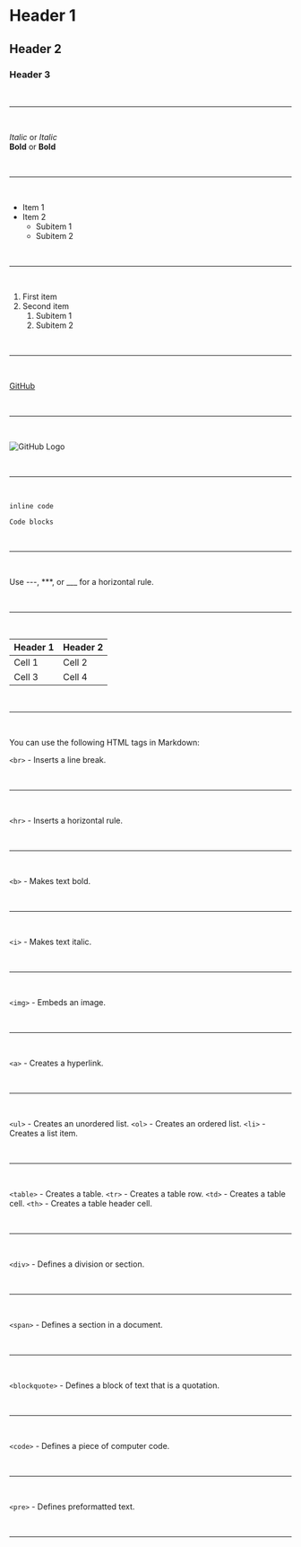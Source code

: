 
<!-- header -->

# Header 1
## Header 2
### Header 3

<br><hr><br>

<!-- Italic & bold -->
*Italic* or _Italic_  
**Bold** or __Bold__

<br><hr><br>

<!-- Unordered List -->
- Item 1
- Item 2
  - Subitem 1
  - Subitem 2

<br><hr><br>

<!-- Ordered List -->
1. First item
2. Second item
   1. Subitem 1
   2. Subitem 2

<br><hr><br>

<!-- Links -->

[GitHub](https://github.com)

<br><hr><br>

<!-- Images -->

![GitHub Logo](https://github.githubassets.com/images/modules/logos_page/GitHub-Mark.png)

  <!-- Yes, you can use a relative link for the image. -->
<br><hr><br>

<!-- Code -->

`inline code`

``` 
Code blocks
```

<br><hr><br>

<!-- Horizontal Rule -->

Use ---, ***, or ___ for a horizontal rule.


<br><hr><br>

<!-- Tables -->


| Header 1 | Header 2 |
|----------|----------|
| Cell 1   | Cell 2   |
| Cell 3   | Cell 4   |

<br><hr><br>

<!-- HTML Tags in Markdown -->

You can use the following HTML tags in Markdown:


<!-- Line Break -->

`<br>` - Inserts a line break.

<br><hr><br>

<!-- Horizontal Rule -->

`<hr>` - Inserts a horizontal rule.

<br><hr><br>

<!-- Bold -->

`<b>` - Makes text bold.

<br><hr><br>

<!-- Italic -->

`<i>` - Makes text italic.

<br><hr><br>

<!-- Images -->

`<img>` - Embeds an image.

<br><hr><br>

<!-- Links -->

`<a>` - Creates a hyperlink.

<br><hr><br>

<!-- Lists -->

`<ul>` - Creates an unordered list.
`<ol>` - Creates an ordered list.
`<li>` - Creates a list item.

<br><hr><br>

<!-- Tables -->

`<table>` - Creates a table.
`<tr>` - Creates a table row.
`<td>` - Creates a table cell.
`<th>` - Creates a table header cell.

<br><hr><br>

<!-- Div -->

`<div>` - Defines a division or section.

<br><hr><br>

<!-- Span -->

`<span>` - Defines a section in a document.

<br><hr><br>

<!-- Blockquote -->

`<blockquote>` - Defines a block of text that is a quotation.

<br><hr><br>

<!-- Code -->

`<code>` - Defines a piece of computer code.

<br><hr><br>

<!-- Preformatted Text -->

`<pre>` - Defines preformatted text.

<br><hr><br>
